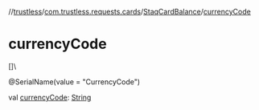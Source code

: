 //[trustless](../../../index.md)/[com.trustless.requests.cards](../index.md)/[StaqCardBalance](index.md)/[currencyCode](currency-code.md)

# currencyCode

[]\

@SerialName(value = &quot;CurrencyCode&quot;)

val [currencyCode](currency-code.md): [String](https://kotlinlang.org/api/latest/jvm/stdlib/kotlin/-string/index.html)
